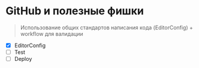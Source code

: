 # GitHub и полезные фишки

> Использование общих стандартов написания кода (EditorConfig) + workflow для валидации

- [x] EditorConfig
- [ ] Test
- [ ] Deploy
